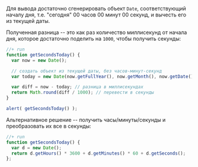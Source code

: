 Для вывода достаточно сгенерировать объект `Date`, соответствующий началу дня, т.е. "сегодня" 00 часов 00 минут 00 секунд, и вычесть его из текущей даты.

Полученная разница -- это как раз количество миллисекунд от начала дня, которое достаточно поделить на `1000`, чтобы получить секунды:

```js
//+ run
function getSecondsToday() {
  var now = new Date();

  // создать объект из текущей даты, без часов-минут-секунд
  var today = new Date(now.getFullYear(), now.getMonth(), now.getDate());

  var diff = now - today; // разница в миллисекундах
  return Math.round(diff / 1000); // перевести в секунды
}

alert( getSecondsToday() );
```

Альтернативное решение -- получить часы/минуты/секунды и преобразовать их все в секунды:

```js
//+ run
function getSecondsToday() {
  var d = new Date();
  return d.getHours() * 3600 + d.getMinutes() * 60 + d.getSeconds();
};
```